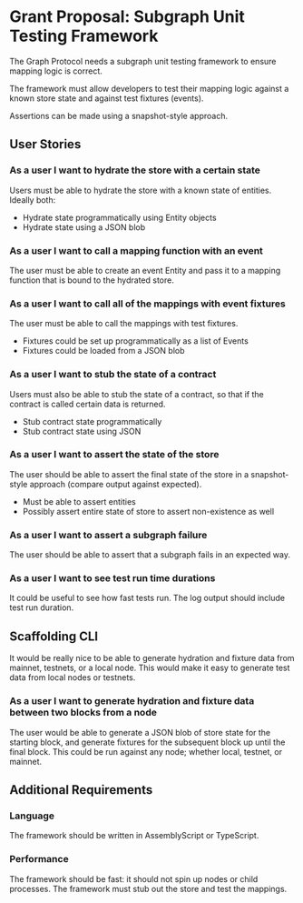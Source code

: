 # Grant Proposal: Subgraph Unit Testing Framework

The Graph Protocol needs a subgraph unit testing framework to ensure mapping logic is correct.

The framework must allow developers to test their mapping logic against a known store state and against test fixtures (events).

Assertions can be made using a snapshot-style approach.

## User Stories

### As a user I want to hydrate the store with a certain state

Users must be able to hydrate the store with a known state of entities. Ideally both:

- Hydrate state programmatically using Entity objects
- Hydrate state using a JSON blob

### As a user I want to call a mapping function with an event

The user must be able to create an event Entity and pass it to a mapping function that is bound to the hydrated store.

### As a user I want to call all of the mappings with event fixtures

The user must be able to call the mappings with test fixtures.

- Fixtures could be set up programmatically as a list of Events
- Fixtures could be loaded from a JSON blob

### As a user I want to stub the state of a contract

Users must also be able to stub the state of a contract, so that if the contract is called certain data is returned.

- Stub contract state programmatically
- Stub contract state using JSON

### As a user I want to assert the state of the store

The user should be able to assert the final state of the store in a snapshot-style approach (compare output against expected).

- Must be able to assert entities
- Possibly assert entire state of store to assert non-existence as well

### As a user I want to assert a subgraph failure

The user should be able to assert that a subgraph fails in an expected way.

### As a user I want to see test run time durations

It could be useful to see how fast tests run.  The log output should include test run duration.

## Scaffolding CLI

It would be really nice to be able to generate hydration and fixture data from mainnet, testnets, or a local node. This would make it easy to generate test data from local nodes or testnets.

### As a user I want to generate hydration and fixture data between two blocks from a node

The user would be able to generate a JSON blob of store state for the starting block, and generate fixtures for the subsequent block up until the final block. This could be run against any node; whether local, testnet, or mainnet.

## Additional Requirements

### Language

The framework should be written in AssemblyScript or TypeScript.

### Performance

The framework should be fast: it should not spin up nodes or child processes.  The framework must stub out the store and test the mappings.
